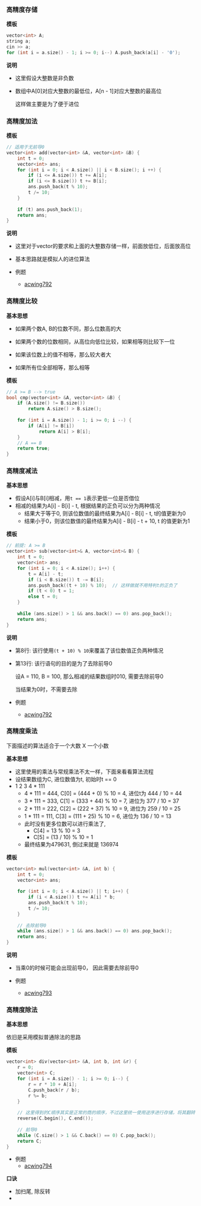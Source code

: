 ### 高精度存储

**模板**

```cpp
vector<int> A;
string a;
cin >> a;
for (int i = a.size() - 1; i >= 0; i--) A.push_back(a[i] - '0');
```

**说明**

- 这里假设大整数是非负数

- 数组中A[0]对应大整数的最低位，A[n - 1]对应大整数的最高位

  这样做主要是为了便于进位



### 高精度加法

**模板**

```cpp
// 适用于无前导0
vector<int> add(vector<int> &A, vector<int> &B) {
    int t = 0;
    vector<int> ans;
    for (int i = 0; i < A.size() || i < B.size(); i ++) {
        if (i <= A.size()) t += A[i];
        if (i <= B.size()) t += B[i];
        ans.push_back(t % 10);
        t /= 10;
    }
    
    if (t) ans.push_back(1);
    return ans;
}
```

**说明**

- 这里对于vector的要求和上面的大整数存储一样，前面放低位，后面放高位
- 基本思路就是模拟人的进位算法



- 例题
  - [acwing792](https://www.acwing.com/problem/content/793/)

### 高精度比较

**基本思想**

- 如果两个数A, B的位数不同，那么位数高的大

- 如果两个数的位数相同，从高位向低位比较，如果相等则比较下一位
- 如果该位数上的值不相等，那么较大者大
- 如果所有位全部相等，那么相等



**模板**

```cpp
// A >= B --> true
bool cmp(vector<int> &A, vector<int> &B) {
    if (A.size() != B.size()) 
        return A.size() > B.size();
    
    for (int i = A.size() - 1; i >= 0; i --) {
        if (A[i] != B[i])
            return A[i] > B[i];
    }
    // A == B
    return true;
}
```





### 高精度减法

**基本思想**

- 假设A[i]与B[i]相减，用`t == 1`表示更低一位是否借位
- 相减的结果为A[i] - B[i] - t, 根据结果的正负可以分为两种情况
  - 结果大于等于0, 则该位数值的最终结果为A[i] - B[i] - t, t的值更新为0
  - 结果小于0，则该位数值的最终结果为A[i] - B[i] - t + 10, t 的值更新为1

**模板**

```cpp
// 前提: A >= B
vector<int> sub(vector<int>& A, vector<int>& B) {
    int t = 0;
    vector<int> ans;
    for (int i = 0; i < A.size(); i++) {
        t = A[i] - t;
        if (i < B.size()) t -= B[i];
        ans.push_back((t + 10) % 10);  // 这样做就不用特判t的正负了
        if (t < 0) t = 1;
        else t = 0;
    }
    
    while (ans.size() > 1 && ans.back() == 0) ans.pop_back();
    return ans;
}
```



**说明**

- 第8行: 该行使用`(t + 10) % 10`来覆盖了该位数值正负两种情况

- 第13行: 该行语句的目的是为了去除前导0

  设A = 110, B = 100, 那么相减的结果数组时010, 需要去除前导0

  当结果为0时，不需要去除



- 例题
  - [acwing792](https://www.acwing.com/problem/content/794/)



### 高精度乘法

下面描述的算法适合于一个大数 X 一个小数

**基本思想**

- 这里使用的乘法与常规乘法不太一样，下面来看看算法流程
- 设结果数组为C, 进位数值为t, 初始时t == 0
- 1 2 3 4  *  111
  - 4 * 111 = 444,  C[0] = (444 + 0) % 10 = 4, 进位t为 444 / 10 = 44
  - 3 * 111 = 333, C[1] = (333 + 44) % 10 = 7, 进位为 377 / 10 = 37
  - 2 * 111 = 222, C[2] = (222 + 37) % 10 = 9, 进位为 259 / 10 = 25
  - 1 * 111 = 111, C[3] = (111 + 25) % 10 = 6, 进位为 136 / 10 = 13
  - 此时没有更多位数可以进行乘法了,
    - C[4] = 13 % 10 = 3
    - C[5] = (13 / 10) % 10 = 1 
  - 最终结果为479631, 倒过来就是 136974



**模板**

```cpp
vector<int> mul(vector<int> &A, int b) {
    int t = 0;
    vector<int> ans;
    
    for (int i = 0; i < A.size() || t; i++) {
        if (i < A.size()) t += A[i] * b;
        ans.push_back(t % 10);
        t /= 10;
    }
    
    // 去除前导0
    while (ans.size() > 1 && ans.back() == 0) ans.pop_back();
    return ans;
}
```



**说明**

- 当乘0的时候可能会出现前导0， 因此需要去除前导0



- 例题
  - [acwing793](https://www.acwing.com/problem/content/795/)





### 高精度除法

**基本思想**

依旧是采用模拟普通除法的思路



**模板**

```cpp
vector<int> div(vector<int> &A, int b, int &r) {
    r = 0;
    vector<int> C;
    for (int i = A.size() - 1; i >= 0; i--) {
        r = r * 10 + A[i];
        C.push_back(r / b);
        r %= b;
    }
    
    // 这里得到的C顺序其实是正常的商的顺序，不过这里统一使用逆序进行存储，将其翻转
    reverse(C.begin(), C.end());
    
    // 前导0
    while (C.size() > 1 && C.back() == 0) C.pop_back();
    return C;
}
```



- 例题
  - [acwing794](https://www.acwing.com/problem/content/796/)





**口诀**

- 加扫尾, 除反转
- 
